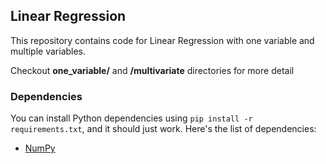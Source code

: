 ## Linear Regression

This repository contains code for Linear Regression with one variable and multiple variables.

Checkout **one_variable/** and **/multivariate** directories for more detail

### Dependencies

You can install Python dependencies using `pip install -r requirements.txt`,
and it should just work. Here's the list of dependencies:

* [NumPy](https://github.com/numpy/numpy/blob/master/INSTALL.rst.txt)
